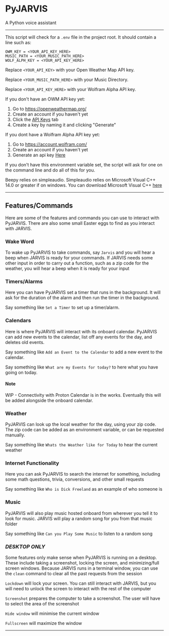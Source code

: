 # PyJARVIS
A Python voice assistant

----------------------------------

This script will check for a `.env` file in the project root.
It should contain a line such as:
```
OWM_KEY = <YOUR_API_KEY_HERE>
MUSIC_PATH = <YOUR_MUSIC_PATH_HERE>
WOLF_ALPH_KEY = <YOUR_API_KEY_HERE>
```
Replace `<YOUR_API_KEY>` with your Open Weather Map API key.

Replace `<YOUR_MUSIC_PATH_HERE>` with your Music Directory.

Replace `<YOUR_API_KEY_HERE>` with your Wolfram Alpha API key.

If you don't have an OWM API key yet:
1. Go to https://openweathermap.org/
2. Create an account if you haven't yet
3. Click the [API Keys](https://home.openweathermap.org/api_keys) tab
4. Create a key by naming it and clicking "Generate"

If you dont have a Wolfram Alpha API key yet:
1. Go to https://account.wolfram.com/
2. Create an account if you haven't yet
3. Generate an api key [Here](https://developer.wolframalpha.com/portal/myapps/)

If you don't have this environment variable set, the script will ask for one
on the command line and do all of this for you.

Beepy relies on simpleaudio. Simpleaudio relies on Microsoft Visual C++ 14.0 or greater if on windows. You can download Microsoft Visual C++ [here](https://visualstudio.microsoft.com/visual-cpp-build-tools/)

----------------------------------

## Features/Commands
Here are some of the features and commands you can use to interact with PyJARVIS. There are also some small Easter eggs to find as you interact with JARVIS. 

### Wake Word
To wake up PyJARVIS to take commands, say `Jarvis` and you will hear a beep when JARVIS is ready for your commands. If JARVIS needs some other input in order to carry out a function, such as a zip code for the weather, you will hear a beep when it is ready for your input 

### Timers/Alarms
Here you can have PyJARVIS set a timer that runs in the background. It will ask for the duration of the alarm and then run the timer in the background. 

Say something like `Set a Timer` to set up a timer/alarm.

### Calendars
Here is where PyJARVIS will interact with its onboard calendar. PyJARVIS can add new events to the calendar, list off any events for the day, and deletes old events.

Say something like `Add an Event to the Calendar` to add a new event to the calendar.

Say something like `What are my Events for today?` to here what you have going on today.

#### Note
WIP - Connectivity with Proton Calendar is in the works. Eventually this will be added alongside the onboard calendar.

### Weather
PyJARVIS can look up the local weather for the day, using your zip code. The zip code can be added as an environment variable, or can be requested manually.

Say something like `Whats the Weather like for Today` to hear the current weather

### Internet Functionality
Here you can ask PyJARVIS to search the internet for something, including some math questions, trivia, conversions, and other small requests

Say something like `Who is Dick Freeland` as an example of who someone is

### Music
PyJARVIS will also play music hosted onboard from wherever you tell it to look for music. JARVIS will play a random song for you from that music folder

Say something like `Can you Play Some Music` to listen to a random song 

### *DESKTOP ONLY*
Some features only make sense when PyJARVIS is running on a desktop. These include taking a screenshot, locking the screen, and minimizing/full screen windows. Because JARVIS runs in a terminal window, you can use the `clean` command to clear all the past requests from the session

`Lockdown` will lock your screen. You can still interact with JARVIS, but you will need to unlock the screen to interact with the rest of the computer

`Screenshot` prepares the computer to take a screenshot. The user will have to select the area of the screenshot

`Hide window` will minimise the current window

`Fullscreen` will maximize the window

----------------------------------
